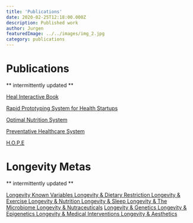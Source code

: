 ```yaml
---
title: 'Publications'
date: 2020-02-25T12:18:00.000Z
description: Published work
author: Jurgen
featuredImage: ../../images/img_2.jpg
category: publications
---
```


# Publications
** intermittently updated **

[Heal Interactive Book](/publication1)    

<a href="https://www.notion.so/Rapid-Prototyping-System-020149df896049a4b9ab05f868901b55">Rapid Prototyping System for Health Startups</a>



[Optimal Nutrition System](/publication2)

[Preventative Healthcare System](/publication3)

[H.O.P.E](/publication4)


# Longevity Metas
** intermittently updated **

<a href="https://www.notion.so/thejurgen/Longevity-Meta-1-Longevity-Known-Variables-b3450aad032a4f81b11b1a1e4928ebc7">Longevity Known Variables </a>
<a href="https://www.notion.so/thejurgen/Longevity-Meta-1-Longevity-Known-Variables-b3450aad032a4f81b11b1a1e4928ebc7">Longevity & Dietary Restriction </a>
<a href="https://www.notion.so/thejurgen/Longevity-Meta-1-Longevity-Known-Variables-b3450aad032a4f81b11b1a1e4928ebc7">Longevity & Exercise </a>
<a href="">Longevity & Nutrition </a>
<a href="">Longevity & Sleep </a>
<a href="">Longevity & The Microbiome </a>
<a href="">Longevity & Nutraceuticals</a>
<a href="">Longevity & Genetics </a>
<a href="">Longevity & Epigenetics </a>
<a href="">Longevity & Medical Interventions </a>
<a href="">Longevity & Aesthetics </a>


<!--[Learning system](/project2)-->

<!-- [Gene based nutrition](/project2) GenoPalate  -->

<!-- [Gene based exercise](/project2) FitnessGenes  -->


